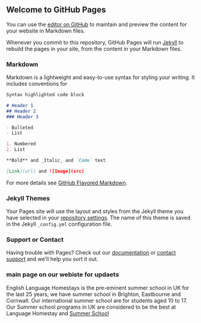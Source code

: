 ## Welcome to GitHub Pages

You can use the [editor on GitHub](https://github.com/summerschool20/summer/edit/master/README.md) to maintain and preview the content for your website in Markdown files.

Whenever you commit to this repository, GitHub Pages will run [Jekyll](https://jekyllrb.com/) to rebuild the pages in your site, from the content in your Markdown files.

### Markdown

Markdown is a lightweight and easy-to-use syntax for styling your writing. It includes conventions for

```markdown
Syntax highlighted code block

# Header 1
## Header 2
### Header 3

- Bulleted
- List

1. Numbered
2. List

**Bold** and _Italic_ and `Code` text

[Link](url) and ![Image](src)
```

For more details see [GitHub Flavored Markdown](https://guides.github.com/features/mastering-markdown/).

### Jekyll Themes

Your Pages site will use the layout and styles from the Jekyll theme you have selected in your [repository settings](https://github.com/summerschool20/summer/settings). The name of this theme is saved in the Jekyll `_config.yml` configuration file.

### Support or Contact
Having trouble with Pages? Check out our [documentation](https://help.github.com/categories/github-pages-basics/) or [contact support](https://github.com/contact) and we’ll help you sort it out.

### main page on our webiste for updaets ###

English Language Homestays is the pre-eminent summer school in UK for the last 25 years, we have summer school in Brighton, Eastbourne and Cornwall. Our international summer school are for students aged 10 to 17. Our Summer school programs in UK are considered to be the best at Language Homestay and [Summer School](https://englishlanguagehomestays.com/summer-school/) 


